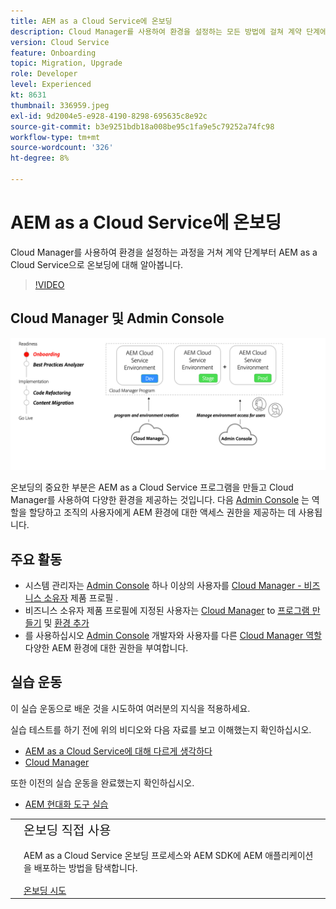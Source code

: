 ```yaml
---
title: AEM as a Cloud Service에 온보딩
description: Cloud Manager를 사용하여 환경을 설정하는 모든 방법에 걸쳐 계약 단계에서 AEM as a Cloud Service으로 온보딩에 대해 알아봅니다.
version: Cloud Service
feature: Onboarding
topic: Migration, Upgrade
role: Developer
level: Experienced
kt: 8631
thumbnail: 336959.jpeg
exl-id: 9d2004e5-e928-4190-8298-695635c8e92c
source-git-commit: b3e9251bdb18a008be95c1fa9e5c79252a74fc98
workflow-type: tm+mt
source-wordcount: '326'
ht-degree: 8%

---
```


# AEM as a Cloud Service에 온보딩

Cloud Manager를 사용하여 환경을 설정하는 과정을 거쳐 계약 단계부터 AEM as a Cloud Service으로 온보딩에 대해 알아봅니다.

>[!VIDEO](https://video.tv.adobe.com/v/336959?quality=12&learn=on)

## Cloud Manager 및 Admin Console

![높은 수준 다이어그램 온보딩](assets/onboarding-diagram.png)

온보딩의 중요한 부분은 AEM as a Cloud Service 프로그램을 만들고 Cloud Manager를 사용하여 다양한 환경을 제공하는 것입니다. 다음 [Admin Console](https://adminconsole.adobe.com/) 는 역할을 할당하고 조직의 사용자에게 AEM 환경에 대한 액세스 권한을 제공하는 데 사용됩니다.

## 주요 활동

+ 시스템 관리자는 [Admin Console](https://adminconsole.adobe.com/) 하나 이상의 사용자를 [Cloud Manager - 비즈니스 소유자](https://experienceleague.adobe.com/docs/experience-manager-cloud-manager/using/requirements/setting-up-users-and-roles.html) 제품 프로필 .
+ 비즈니스 소유자 제품 프로필에 지정된 사용자는 [Cloud Manager](https://experienceleague.adobe.com/docs/experience-manager-cloud-manager/using/introduction-to-cloud-manager.html) to [프로그램 만들기](https://experienceleague.adobe.com/docs/experience-manager-cloud-service/implementing/using-cloud-manager/production-programs/creating-production-program.html) 및 [환경 추가](https://experienceleague.adobe.com/docs/experience-manager-cloud-service/implementing/using-cloud-manager/manage-environments.html)
+ 를 사용하십시오 [Admin Console](https://adminconsole.adobe.com/) 개발자와 사용자를 다른 [Cloud Manager 역할](https://experienceleague.adobe.com/docs/experience-manager-cloud-manager/using/requirements/setting-up-users-and-roles.html) 다양한 AEM 환경에 대한 권한을 부여합니다.

## 실습 운동

이 실습 운동으로 배운 것을 시도하여 여러분의 지식을 적용하세요.

실습 테스트를 하기 전에 위의 비디오와 다음 자료를 보고 이해했는지 확인하십시오.

+ [AEM as a Cloud Service에 대해 다르게 생각하다](./introduction.md)
+ [Cloud Manager](./cloud-manager.md)

또한 이전의 실습 운동을 완료했는지 확인하십시오.

+ [AEM 현대화 도구 실습](./aem-modernization-tools.md#hands-on-exercise)

<table style="border-width:0">
    <tr>
        <td style="width:150px">
            <a  rel="noreferrer"
                target="_blank"
                href="https://github.com/adobe/aem-cloud-engineering-video-series-exercises/tree/session3-onboarding#bootcamp---session-3-on-boarding"><img alt="실습 GitHub 리포지토리" src="./assets/github.png"/>
            </a>        
        </td>
        <td style="width:100%;margin-bottom:1rem;">
            <div style="font-size:1.25rem;font-weight:400;">온보딩 직접 사용</div>
            <p style="margin:1rem 0">
                AEM as a Cloud Service 온보딩 프로세스와 AEM SDK에 AEM 애플리케이션을 배포하는 방법을 탐색합니다.
            </p>
            <a  rel="noreferrer"
                target="_blank"
                href="https://github.com/adobe/aem-cloud-engineering-video-series-exercises/tree/session3-onboarding#bootcamp---session-3-on-boarding" class="spectrum-Button spectrum-Button--primary spectrum-Button--sizeM">
                <span class="spectrum-Button-label has-no-wrap has-text-weight-bold">온보딩 시도</span>
            </a>
        </td>
    </tr>
</table>
